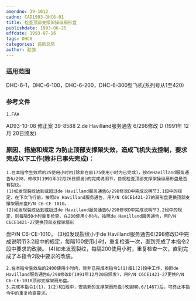 ```yaml
---
amendno: 39-1012
cadno: CAD1993-DHC6-01
title: 检查顶部支撑架操纵扇形盘
publishdate: 1993-06-25
effdate: 1993-07-16
tags: DHC6
categories: 民航总局
author: 赵强
---
```


### 适用范围 
DHC-6-1，DHC-6-100，DHC-6-200，DHC-6-300型飞机(系列号从1至420)

### 参考文件
    1.FAA 
AD93-10-08 修正案 39-8588 
2.de 
Havilland服务通告 6/298修改 D (1991年 12月 20日颁发) 


### 原因、措施和规定 为防止顶部支撑架失效，造成飞机失去控制，要求完成以下工作(除非已事先完成)： 
    1.在本指令生效后的25使用小时内(除非在前175使用小时内已完成)，按deHavilland服务通告6/298，修改D(1991年12月26日颁发)的完成说明节，目视检查顶部支撑架操纵扇形盘是否有裂纹。 
    (1)如发现裂纹达到或超过de Havilland服务通告6/298修改D中完成说明节3.1段中的规定，在下次飞行前，按照de Havilland服务通告，用P/N C6CE1421-27的扇形盘更换顶部支撑架扇形盘P/N C6-CE-1010。
    (2)如发现裂纹达到或超过de Havilland服务通告6/298修改D中完成说明节3.2段中的规定，则每隔50小时重复检查，在200使用小时内，按照de Havilland服务通告，用P/N C6CE1421-27更换顶部支撑架扇形

  
盘P/N C6-CE-1010。 
    (3)如发现裂纹小于de Havilland服务通告6/298修改D中完成说明节3.2段中的规定，每隔100使用小时，重复检查一次，直到完成了本指令2段中要求的改装。 
(4)如未发现裂纹，每隔200使用小时，重复检查一次，直到完成了本指令2段中要求的改装。 

    2.在本指令生效后的2400使用小时内，除非已完成本指令1(1)或1(2)段中工作，按照de Havilland服务通告6/298修改D(1991年12月20日颁发)，用P/N C6CE1421-27更换P/N C6-CE-1010顶部支撑架扇形盘。
    3.完成本指令1(1)，1(2)和1段中，安装新的支撑架扇形盘(改装NO.6/1467)后，可终止本指令中的重复检查要求。

